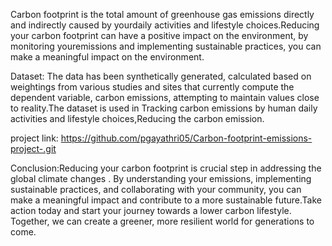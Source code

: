 Carbon footprint is the total amount of greenhouse gas emissions directly and indirectly caused by yourdaily activities and lifestyle choices.Reducing your carbon footprint can have a positive impact on the environment, by monitoring youremissions and implementing sustainable practices, you can make a meaningful impact on the environment.


Dataset: The data has been synthetically generated, calculated based on weightings from various studies and sites that currently compute the dependent variable, carbon emissions, attempting to maintain values close to reality.The dataset is used in Tracking carbon emissions by human daily activities and lifestyle choices,Reducing the carbon emission.


project link: https://github.com/pgayathri05/Carbon-footprint-emissions-project-.git



Conclusion:Reducing your carbon footprint is crucial step in addressing the global climate changes . By understanding your emissions, implementing sustainable practices, and collaborating with your community, you can make a meaningful impact and contribute to a more sustainable future.Take action today and start your journey towards a lower carbon lifestyle. Together, we can create a greener, more resilient world for generations to come.
